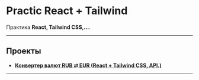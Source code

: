 # Practic React + Tailwind

Практика **React, Tailwind CSS,...**.

---

## Проекты
- **[Конвертер валют RUB ⇄ EUR (React + Tailwind CSS, API.)](./converter_rub-euro)** 
---

